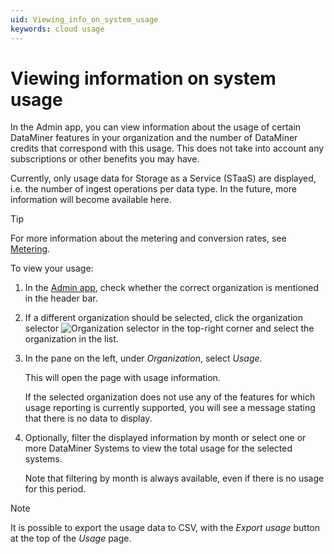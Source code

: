 ```yaml
---
uid: Viewing_info_on_system_usage
keywords: cloud usage
---
```


# Viewing information on system usage

In the Admin app, you can view information about the usage of certain DataMiner features in your organization and the number of DataMiner credits that correspond with this usage. This does not take into account any subscriptions or other benefits you may have.

Currently, only usage data for Storage as a Service (STaaS) are displayed, i.e. the number of ingest operations per data type. In the future, more information will become available here.

> [!TIP]
> For more information about the metering and conversion rates, see [Metering](xref:Pricing_Usage_based_service#metering-units).

To view your usage:

1. In the [Admin app](xref:Accessing_the_Admin_app), check whether the correct organization is mentioned in the header bar.

1. If a different organization should be selected, click the organization selector ![Organization selector](~/dataminer/images/Cloud_Admin_Selector_icon.png) in the top-right corner and select the organization in the list.

1. In the pane on the left, under *Organization*, select *Usage*.

   This will open the page with usage information.

   If the selected organization does not use any of the features for which usage reporting is currently supported, you will see a message stating that there is no data to display.

1. Optionally, filter the displayed information by month or select one or more DataMiner Systems to view the total usage for the selected systems.

   Note that filtering by month is always available, even if there is no usage for this period.

> [!NOTE]
> It is possible to export the usage data to CSV, with the *Export usage* button at the top of the *Usage* page.<!-- RN 41117 -->
